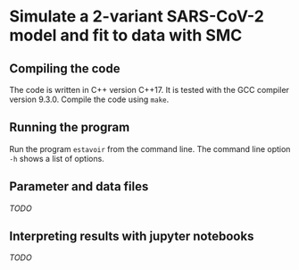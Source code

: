 # Simulate a 2-variant SARS-CoV-2 model and fit to data with SMC

## Compiling the code

The code is written in C++ version C++17. It is tested with the GCC compiler
version 9.3.0. Compile the code using `make`.

## Running the program

Run the program `estavoir` from the command line. The command line option `-h`
shows a list of options.

## Parameter and data files

*TODO*

## Interpreting results with jupyter notebooks

*TODO*
